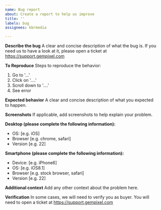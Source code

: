 ```yaml
---
name: Bug report
about: Create a report to help us improve
title: ''
labels: bug
assignees: kbrmedia

---
```


**Describe the bug**
A clear and concise description of what the bug is. If you need us to have a look at it, please open a ticket at https://support.gempixel.com

**To Reproduce**
Steps to reproduce the behavior:
1. Go to '...'
2. Click on '....'
3. Scroll down to '....'
4. See error

**Expected behavior**
A clear and concise description of what you expected to happen.

**Screenshots**
If applicable, add screenshots to help explain your problem.

**Desktop (please complete the following information):**
 - OS: [e.g. iOS]
 - Browser [e.g. chrome, safari]
 - Version [e.g. 22]

**Smartphone (please complete the following information):**
 - Device: [e.g. iPhone6]
 - OS: [e.g. iOS8.1]
 - Browser [e.g. stock browser, safari]
 - Version [e.g. 22]

**Additional context**
Add any other context about the problem here.

**Verification**
In some cases, we will need to verify you as buyer. You will need to open a ticket at https://support.gempixel.com
